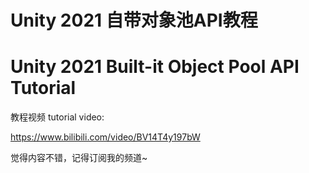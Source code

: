 # Unity 2021 自带对象池API教程 
# Unity 2021 Built-it Object Pool API Tutorial

教程视频 tutorial video: 

https://www.bilibili.com/video/BV14T4y197bW

觉得内容不错，记得订阅我的频道~
